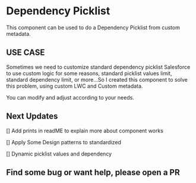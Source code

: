 # Dependency Picklist

This component can be used to do a Dependency Picklist from custom metadata.


## USE CASE

Sometimes we need to customize standard dependency picklist Salesforce to use custom logic for some reasons, standard picklist values limit, standard dependency limit, or more...So I created this component to solve this problem, using custom LWC and Custom metadata.

You can modify and adjust according to your needs.

## Next Updates

[] Add prints in readME to explain more about component works

[] Apply Some Design patterns to standardized

[] Dynamic picklist values and dependency

## Find some bug or want help, please open a PR
